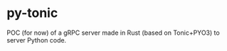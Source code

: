 # py-tonic
POC (for now) of a gRPC server made in Rust (based on Tonic+PYO3) to server Python code.
